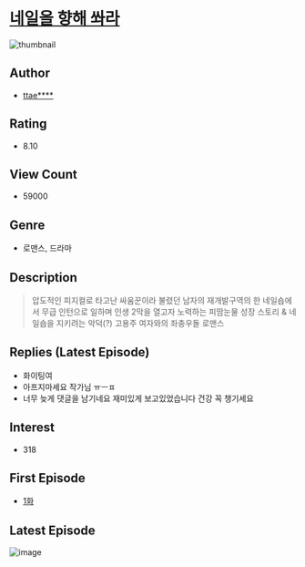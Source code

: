# [네일을 향해 쏴라](https://comic.naver.com/bestChallenge/list?titleId=783805)
![thumbnail](https://image-comic.pstatic.net/user_contents_data/challenge_comic/2021/10/19/350672/thumbnail_202x1649b22976e_e66c_4949_8f88_c238590af7d6_00000022.JPEG)

## Author
- [ttae****](https://comic.naver.com/artistTitle?id=350672)

## Rating
- 8.10

## View Count
- 59000

## Genre
- 로맨스, 드라마

## Description
> 압도적인 피지컬로 타고난 싸움꾼이라 불렸던 남자의 재개발구역의 한 네일숍에서 무급 인턴으로 일하며 인생 2막을 열고자 노력하는 피땀눈물 성장 스토리 & 네일숍을 지키려는 악덕(?) 고용주 여자와의 좌충우돌 로맨스

## Replies (Latest Episode)
- 화이팅여
- 아프지마세요 작가님 ㅠㅡㅍ
- 너무 늦게 댓글을 남기네요 재미있게 보고있었습니다 건강 꼭 챙기세요

## Interest
- 318

## First Episode
- [1화](https://comic.naver.com/bestChallenge/detail?titleId=783805&no=1)

## Latest Episode
![image](https://image-comic.pstatic.net/user_contents_data/challenge_comic/2022/07/16/350672/upload_3762529014547231541.jpeg)

